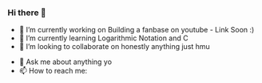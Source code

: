 ### Hi there 👋

<!--
**BradyCodes/BradyCodes** is a ✨ _special_ ✨ repository because its `README.md` (this file) appears on your GitHub profile.



-->

- 🔭 I’m currently working on Building a fanbase on youtube - Link Soon :)
- 🌱 I’m currently learning Logarithmic Notation and C
- 👯 I’m looking to collaborate on honestly anything just hmu
<!--- 🤔 I’m looking for help with ...-->
- 💬 Ask me about anything yo
- 📫 How to reach me: 
